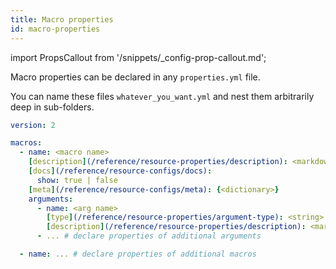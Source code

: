 ```yaml
---
title: Macro properties
id: macro-properties
---
```


import PropsCallout from '/snippets/_config-prop-callout.md';

Macro properties can be declared in any `properties.yml` file. <PropsCallout title={frontMatter.title}/> 

You can name these files `whatever_you_want.yml` and nest them arbitrarily deep in sub-folders.

<File name='macros/<filename>.yml'>

```yml
version: 2

macros:
  - name: <macro name>
    [description](/reference/resource-properties/description): <markdown_string>
    [docs](/reference/resource-configs/docs):
      show: true | false
    [meta](/reference/resource-configs/meta): {<dictionary>}
    arguments:
      - name: <arg name>
        [type](/reference/resource-properties/argument-type): <string>
        [description](/reference/resource-properties/description): <markdown_string>
      - ... # declare properties of additional arguments

  - name: ... # declare properties of additional macros

```

</File>
